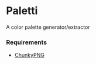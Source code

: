 # Paletti #

A color palette generator/extractor


### Requirements ###
* [ChunkyPNG][1]

[1]: http://chunkypng.com/
